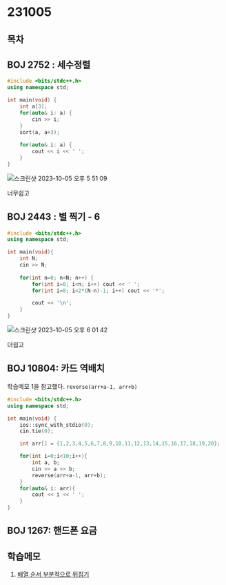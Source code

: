# 231005

## 목차


## BOJ 2752 : 세수정렬

```cpp
#include <bits/stdc++.h>
using namespace std;

int main(void) {
    int a[3];
    for(auto& i: a) {
        cin >> i;
    }
    sort(a, a+3);
    
    for(auto& i: a) {
        cout << i << ' ';
    }
}
```

![스크린샷 2023-10-05 오후 5 51 09](https://user-images.githubusercontent.com/138586629/272841247-92821482-9070-4bc6-8fe0-889ffd0a3ada.png)


너무쉽고

## BOJ 2443 : 별 찍기 - 6

```cpp
#include <bits/stdc++.h>
using namespace std;

int main(void){
    int N;
    cin >> N;
    
    for(int n=0; n<N; n++) {
        for(int i=0; i<n; i++) cout << ' ';
        for(int i=0; i<2*(N-n)-1; i++) cout << '*';

        cout << '\n';
    }
}
```

![스크린샷 2023-10-05 오후 6 01 42](https://user-images.githubusercontent.com/138586629/272844208-49a4d8c0-2a53-4a6c-bc3d-b1ca26c5a436.png)


더쉽고

## BOJ 10804: 카드 역배치

학습메모 1을 참고했다. `reverse(arr+a-1, arr+b)` 

```cpp
#include <bits/stdc++.h>
using namespace std;

int main(void) {
    ios::sync_with_stdio(0);
    cin.tie(0);

    int arr[] = {1,2,3,4,5,6,7,8,9,10,11,12,13,14,15,16,17,18,19,20};

    for(int i=0;i<10;i++){
        int a, b;
        cin >> a >> b;
        reverse(arr+a-1, arr+b);
    }
    for(auto& i: arr){
        cout << i << ' ';
    }
}
```

## BOJ 1267: 핸드폰 요금




## 학습메모

1. [배열 순서 부분적으로 뒤집기](https://codechacha.com/ko/cpp-reverse-array-order/)